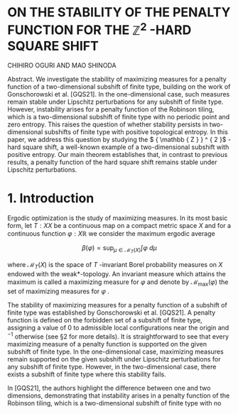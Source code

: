 # ON THE STABILITY OF THE PENALTY FUNCTION FOR THE $\mathbb { Z } ^ { 2 }$ -HARD SQUARE SHIFT

CHIHIRO OGURI AND MAO SHINODA

Abstract. We investigate the stability of maximizing measures for a penalty function of a two-dimensional subshift of finite type, building on the work of Gonschorowski et al. [GQS21]. In the one-dimensional case, such measures remain stable under Lipschitz perturbations for any subshift of finite type. However, instability arises for a penalty function of the Robinson tiling, which is a two-dimensional subshift of finite type with no periodic point and zero entropy. This raises the question of whether stability persists in two-dimensional subshifts of finite type with positive topological entropy. In this paper, we address this question by studying the $ { \mathbb { Z } } ^ { 2 }$ -hard square shift, a well-known example of a two-dimensional subshift with positive entropy. Our main theorem establishes that, in contrast to previous results, a penalty function of the hard square shift remains stable under Lipschitz perturbations.

# 1. Introduction

Ergodic optimization is the study of maximizing measures. In its most basic form, let $T : X  X$ be a continuous map on a compact metric space $X$ and for a continuous function $\varphi : X  \mathbb { R }$ we consider the maximum ergodic average

$$
\beta ( \varphi ) = \operatorname* { s u p } _ { \mu \in \mathcal { M } _ { T } ( X ) } \int \varphi \ d \mu
$$

where ${ \mathcal { M } } _ { T } ( X )$ is the space of $T$ -invariant Borel probability measures on $X$ endowed with the weak\*-topology. An invariant measure which attains the maximum is called a maximizing measure for $\varphi$ and denote by $\mathcal { M } _ { \mathrm { m a x } } ( \varphi )$ the set of maximizing measures for $\varphi$ .

The stability of maximizing measures for a penalty function of a subshift of finite type was established by Gonschorowski et al. [GQS21]. A penalty function is defined on the forbidden set of a subshift of finite type, assigning a value of 0 to admissible local configurations near the origin and $^ { - 1 }$ otherwise (see §2 for more details). It is straightforward to see that every maximizing measure of a penalty function is supported on the given subshift of finite type. In the one-dimensional case, maximizing measures remain supported on the given subshift under Lipschitz perturbations for any subshift of finite type. However, in the two-dimensional case, there exists a subshift of finite type where this stability fails.

In [GQS21], the authors highlight the difference between one and two dimensions, demonstrating that instability arises in a penalty function of the Robinson tiling, which is a two-dimensional subshift of finite type with no